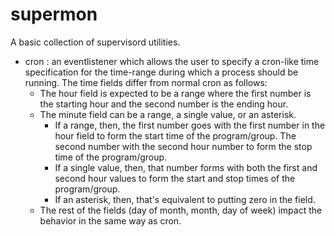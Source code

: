 # supermon

A basic collection of supervisord utilities.

- cron : an eventlistener which allows the user to specify a cron-like time specification for the time-range during which a process should be running. The time fields differ from normal cron as follows:
    * The hour field is expected to be a range where the first number is the starting hour and the second number is the ending hour. 
    * The minute field can be a range, a single value, or an asterisk. 
      * If a range, then, the first number goes with the first number in the hour field to form the start time of the program/group. The second number with the second hour number to form the stop time of the program/group.
      * If a single value, then, that number forms with both the first and second hour values to form the start and stop times of the program/group.
      * If an asterisk, then, that's equivalent to putting zero in the field.
    * The rest of the fields (day of month, month, day of week) impact the behavior in the same way as cron.
